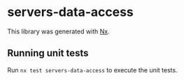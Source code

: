 # servers-data-access

This library was generated with [Nx](https://nx.dev).

## Running unit tests

Run `nx test servers-data-access` to execute the unit tests.
